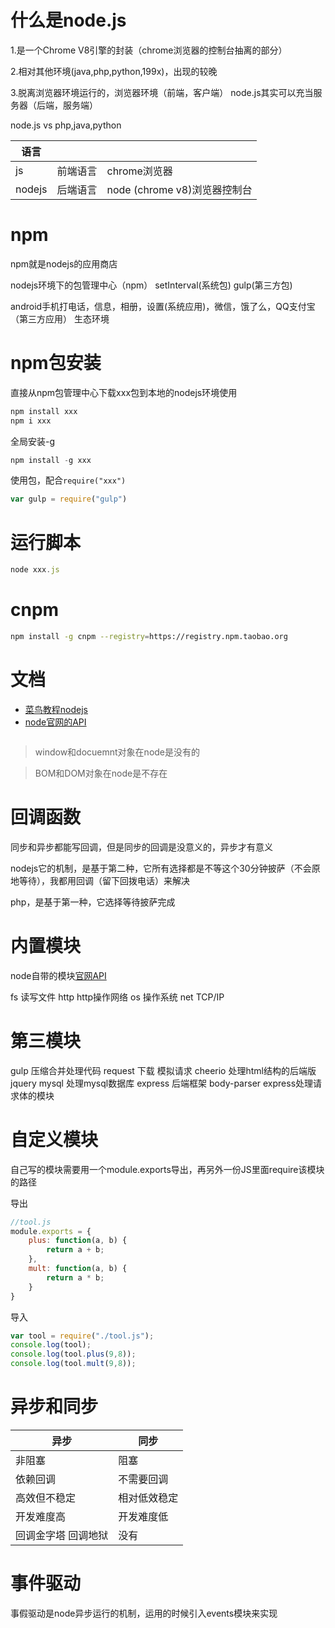 # 什么是node.js

1.是一个Chrome V8引擎的封装（chrome浏览器的控制台抽离的部分）

2.相对其他环境(java,php,python,199x)，出现的较晚

3.脱离浏览器环境运行的，浏览器环境（前端，客户端）  node.js其实可以充当服务器（后端，服务端）

node.js  vs  php,java,python

|语言|||
|-|-|-|
|js|前端语言 |chrome浏览器|
|nodejs| 后端语言 | node (chrome v8)浏览器控制台|

# npm

npm就是nodejs的应用商店

nodejs环境下的包管理中心（npm）  setInterval(系统包) gulp(第三方包)

android手机打电话，信息，相册，设置(系统应用)，微信，饿了么，QQ支付宝（第三方应用） 生态环境

# npm包安装

直接从npm包管理中心下载xxx包到本地的nodejs环境使用
```js
npm install xxx
npm i xxx
```

全局安装-g
```js
npm install -g xxx
```

使用包，配合`require("xxx")`
```js
var gulp = require("gulp")
```

# 运行脚本

```js
node xxx.js
```


# cnpm

```bash
npm install -g cnpm --registry=https://registry.npm.taobao.org
```

# 文档

- [菜鸟教程nodejs](https://www.runoob.com/nodejs/nodejs-tutorial.html)
- [node官网的API](https://nodejs.org/dist/latest-v8.x/docs/api)

```

```

> window和docuemnt对象在node是没有的

> BOM和DOM对象在node是不存在

# 回调函数

同步和异步都能写回调，但是同步的回调是没意义的，异步才有意义



nodejs它的机制，是基于第二种，它所有选择都是不等这个30分钟披萨（不会原地等待），我都用回调（留下回拨电话）来解决

php，是基于第一种，它选择等待披萨完成


# 内置模块

node自带的模块[官网API](https://nodejs.org/en/docs/)

fs 读写文件
http http操作网络
os 操作系统
net TCP/IP

# 第三模块

gulp 压缩合并处理代码
request 下载 模拟请求
cheerio 处理html结构的后端版jquery
mysql 处理mysql数据库
express 后端框架
body-parser express处理请求体的模块

# 自定义模块

自己写的模块需要用一个module.exports导出，再另外一份JS里面require该模块的路径

导出

```js
//tool.js
module.exports = {
	plus: function(a, b) {
		return a + b;
	},
	mult: function(a, b) {
		return a * b;
	}
}
```

导入

```js
var tool = require("./tool.js");
console.log(tool);
console.log(tool.plus(9,8));
console.log(tool.mult(9,8));
```


# 异步和同步

|异步|同步|
|-|-|
|非阻塞|阻塞|
|依赖回调|不需要回调|
|高效但不稳定|相对低效稳定|
|开发难度高|开发难度低|
|回调金字塔 回调地狱|没有|


# 事件驱动

事假驱动是node异步运行的机制，运用的时候引入events模块来实现

